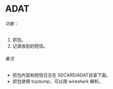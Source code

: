 ADAT
===============

###### 功能：
1. 抓包。
2. 记录收到的短信。

###### 备注
* 抓包内容和短信日志在 SDCARD/ADAT目录下面。
* 抓包使用 tcpdump，可以用 wireshark 解析。



